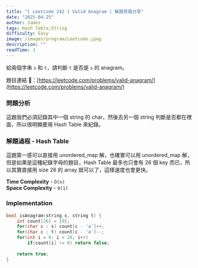 ```yaml
---
title: "[ Leetcode 242 ] Valid Anagram | 解題思路分享"
date: "2025-04-25"
author: James
tags: Hash Table,String
difficulty: Easy
image: /images/program/Leetcode.jpeg
description: ""
readTime: 3
---
```


給兩個字串 `s` 和 `t`，請判斷 `t` 是否是 `s` 的 anagram。

題目連結 🔗：[https://leetcode.com/problems/valid-anagram/](https://leetcode.com/problems/valid-anagram/)

### **問題分析**

這題我們必須記錄其中一個 string 的 char，然後去另一個 string 判斷是否都在裡面，所以很明顯要用 Hash Table 來紀錄。

### **解題過程 - Hash Table**

這題第一感可以直接用 unordered_map 解，也確實可以用 unordered_map 解，但是如果是這種紀錄字母的題目，Hash Table 最多也只會有 26 個 key 而已，所以其實直接用 size 26 的 array 就可以了，這樣速度也會更快。

**Time Complexity** - `O(n)`<br>
**Space Complexity** - `O(1)`

### **Implementation**

```cpp
bool isAnagram(string s, string t) {
    int count[26] = {0};
    for(char c : s) count[c - 'a']++;
    for(char c : t) count[c - 'a']--;
    for(int i = 0; i < 26; i++)
        if(count[i] != 0) return false;
    
    return true;
}
```

